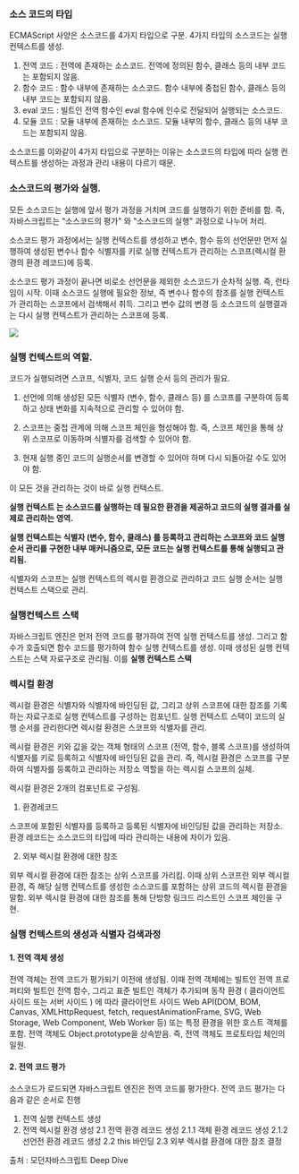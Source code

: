 ### 소스 코드의 타입

ECMAScript 사양은 소스코드를 4가지 타입으로 구분.
4가지 타입의 소스코드는 실행 컨텍스트를 생성.

1. 전역 코드 : 전역에 존재하는 소스코드. 전역에 정의된 함수, 클래스 등의 내부 코드는 포함되지 않음.
2. 함수 코드 : 함수 내부에 존재하는 소스코드. 함수 내부에 중첩된 함수, 클래스 등의 내부 코드는 포함되지 않음.
3. eval 코드 : 빌트인 전역 함수인 eval 함수에 인수로 전달되어 실행되는 소스코드.
4. 모듈 코드 : 모듈 내부에 존재하는 소스코드. 모듈 내부의 함수, 클래스 등의 내부 코드는 포함되지 않음.

소스코드를 이와같이 4가지 타입으로 구분하는 이유는 소스코드의 타입에 따라 실행 컨텍스트를 생성하는 과정과 관리 내용이 다르기 때문.


### 소스코드의 평가와 실행.

모든 소스코드는 실행에 앞서 평가 과정을 거치며 코드를 실행하기 위한 준비를 함.
즉, 자바스크립트는 "소스코드의 평가" 와 "소스코드의 실행" 과정으로 나누어 처리.

소스코드 평가 과정에서는 실행 컨텍스트를 생성하고 변수, 함수 등의 선언문만 먼저 실행하여 생성된 변수나 함수 식별자를 키로 실행 컨텍스트가 관리하는 스코프(렉시컬 환경의 환경 레코드)에 등록.

소스코드 평가 과정이 끝나면 비로소 선언문을 제외한 소스코드가 순차적 실행.
즉, 런타임이 시작. 이때 소스코드 실행에 필요한 정보, 즉 변수나 함수의 참조를 실행 컨텍스트가 관리하는 스코프에서 검색해서 취득. 그리고 변수 값의 변경 등 소스코드의 실행결과는 다시 실행 컨텍스트가 관리하는 스코프에 등록.

![](https://velog.velcdn.com/images/gustjq4146/post/99a45f6e-c2d3-4ff4-b5bb-1844a2680a2a/image.png)

### 실행 컨텍스트의 역할.

코드가 실행되려면 스코프, 식별자, 코드 실행 순서 등의 관리가 필요.

1. 선언에 의해 생성된 모든 식별자 (변수, 함수, 클래스 등) 를 스코프를 구분하여 등록하고 상태 변화를 지속적으로 관리할 수 있어야 함.

2. 스코프는 중첩 관계에 의해 스코프 체인을 형성해야 함. 즉, 스코프 체인을 통해 상위 스코프로 이동하며 식별자를 검색할 수 있어야 함.

3. 현재 실행 중인 코드의 실행순서를 변경할 수 있어야 하며 다시 되돌아갈 수도 있어야 함.

이 모든 것을 관리하는 것이 바로 실행 컨텍스트.

**실행 컨텍스트 는 소스코드를 실행하는 데 필요한 환경을 제공하고 코드의 실행 결과를 실제로 관리하는 영역.**

**실행 컨텍스트는 식별자 (변수, 함수, 클래스) 를 등록하고 관리하는 스코프와 코드 실행 순서 관리를 구현한 내부 매커니즘으로, 모든 코드는 실행 컨텍스트를 통해 실행되고 관리됨.**

식별자와 스코프는 실행 컨텍스트의 렉시컬 환경으로 관리하고 코드 실행 순서는 실행 컨텍스트 스택으로 관리.

### 실행컨텍스트 스택

자바스크립트 엔진은 먼저 전역 코드를 평가하여 전역 실행 컨텍스트를 생성.
그리고 함수가 호출되면 함수 코드를 평가하여 함수 실행 컨텍스트를 생성.
이때 생성된 실행 컨텍스트는 스택 자료구조로 관리됨. 이를 **실행 컨텍스트 스택**

### 렉시컬 환경

렉시컬 환경은 식별자와 식별자에 바인딩된 값, 그리고 상위 스코프에 대한 참조를 기록하는 자료구조로 실행 컨텍스트를 구성하는 컴포넌트.
실행 컨텍스트 스택이 코드의 실행 순서를 관리한다면 렉시컬 환경은 스코프와 식별자를 관리.

렉시컬 환경은 키와 값을 갖는 객체 형태의 스코프 (전역, 함수, 블록 스코프)를 생성하여 식별자를 키로 등록하고 식별자에 바인딩된 값을 관리. 즉, 렉시컬 환경은 스코프를 구분하여 식별자를 등록하고 관리하는 저장소 역할을 하는 렉시컬 스코프의 실체.

렉시컬 환경은 2개의 컴포넌트로 구성됨.

1. 환경레코드

스코프에 포함된 식별자를 등록하고 등록된 식별자에 바인딩된 값을 관리하는 저장소. 환경 레코드는 소스코드의 타입에 따라 관리하는 내용에 차이가 있음.

2. 외부 렉시컬 환경에 대한 참조

외부 렉시컬 환경에 대한 참조는 상위 스코프를 가리킴. 이때 상위 스코프란 외부 렉시컬 환경, 즉 해당 실행 컨텍스트를 생성한 소스코드를 포함하는 상위 코드의 렉시컬 환경을 말함. 외부 렉시컬 환경에 대한 참조를 통해 단방향 링크드 리스트인 스코프 체인을 구현.

### 실행 컨텍스트의 생성과 식별자 검색과정

#### 1. 전역 객체 생성

전역 객체는 전역 코드가 평가되기 이전에 생성됨. 이때 전역 객체에는 빌트인 전역 프로퍼티와 빌트인 전역 함수, 그리고 표준 빌트인 객체가 추가되며 동작 환경 ( 클라이언트 사이드 또는 서버 사이드 ) 에 따라 클라이언트 사이드 Web API(DOM, BOM, Canvas, XMLHttpRequest, fetch, requestAnimationFrame, SVG, Web Storage, Web Component, Web Worker 등) 또는 특정 환경을 위한 호스트 객체를 포함.
전역 객체도 Object.prototype을 상속받음. 즉, 전역 객체도 프로토타입 체인의 일원.

#### 2. 전역 코드 평가

소스코드가 로드되면 자바스크립트 엔진은 전역 코드를 평가한다. 전역 코드 평가는 다음과 같은 순서로 진행

1. 전역 실행 컨텍스트 생성
2. 전역 렉시컬 환경 생성
	2.1 전역 환경 레코드 생성
    	2.1.1 객체 환경 레코드 생성
        2.1.2 선언전 환경 레코드 생성
    2.2 this 바인딩
    2.3 외부 렉시컬 환경에 대한 참조 결정
    
    
출처 : 모던자바스크립트 Deep Dive